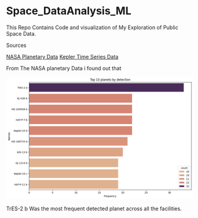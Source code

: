 # Space_DataAnalysis_ML

This Repo Contains Code and visualization of My Exploration of Public Space Data.

Sources

<div>
    <a href="https://nexsci.caltech.edu/">NASA Planetary Data</a>
    <a href="https://github.com/winterdelta/KeplerAI?tab=readme-ov-file">
        Kepler Time Series Data</a>
</div>


From The NASA planetary Data i found out that 

![](assets/2024-10-10-16-09-20-image.png)

TrES-2 b Was the most frequent detected planet across all the facilities.

 
